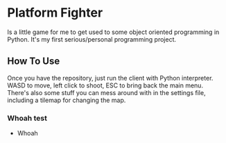 # Platform Fighter
Is a little game for me to get used to some object oriented programming in Python. It's my first serious/personal programming project.

## How To Use
Once you have the repository, just run the client with Python interpreter. WASD to move, left click to shoot, ESC to bring back the main menu. There's also some stuff you can mess around with in the settings file, including a tilemap for changing the map.

### Whoah test
  - Whoah